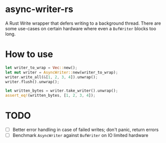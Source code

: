 # async-writer-rs

A Rust Write wrapper that defers writing to a background thread. There are some use-cases on certain
hardware where even a `BufWriter` blocks too long.

# How to use

```rust
let writer_to_wrap = Vec::new();
let mut writer = AsyncWriter::new(writer_to_wrap);
writer.write_all(&[1, 2, 3, 4]).unwrap();
writer.flush().unwrap();

let written_bytes = writer.take_writer().unwrap();
assert_eq!(written_bytes, [1, 2, 3, 4]);
```

# TODO

* [ ] Better error handling in case of failed writes; don't panic, return errors
* [ ] Benchmark `AsyncWriter` against `BufWriter` on IO limited hardware
